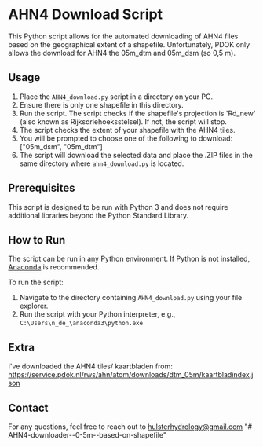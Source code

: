 # AHN4 Download Script

This Python script allows for the automated downloading of AHN4 files based on the geographical extent of a shapefile.
Unfortunately, PDOK only allows the download for AHN4 the 05m_dtm and 05m_dsm (so 0,5 m).

## Usage

1. Place the `AHN4_download.py` script in a directory on your PC.
2. Ensure there is only one shapefile in this directory.
3. Run the script. The script checks if the shapefile's projection is 'Rd_new' (also known as Rijksdriehoeksstelsel). If not, the script will stop.
4. The script checks the extent of your shapefile with the AHN4 tiles.
5. You will be prompted to choose one of the following to download: ["05m_dsm", "05m_dtm"]
6. The script will download the selected data and place the .ZIP files in the same directory where `ahn4_download.py` is located.

## Prerequisites

This script is designed to be run with Python 3 and does not require additional libraries beyond the Python Standard Library.

## How to Run

The script can be run in any Python environment. If Python is not installed, [Anaconda](https://www.anaconda.com/products/distribution) is recommended.

To run the script:

1. Navigate to the directory containing `AHN4_download.py` using your file explorer.
2. Run the script with your Python interpreter, e.g., `C:\Users\n_de_\anaconda3\python.exe`

## Extra
I've downloaded the AHN4 tiles/ kaartbladen from: https://service.pdok.nl/rws/ahn/atom/downloads/dtm_05m/kaartbladindex.json

## Contact

For any questions, feel free to reach out to hulsterhydrology@gmail.com
"# AHN4-downloader--0-5m--based-on-shapefile" 
